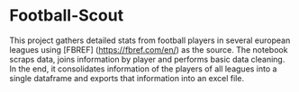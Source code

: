 # Football-Scout
This project gathers detailed stats from football players in several european leagues using [FBREF] (https://fbref.com/en/) as the source.
The notebook scraps data, joins information by player and performs basic data cleaning. In the end, it consolidates information of the players of all leagues into a single dataframe and exports that information into an excel file.
